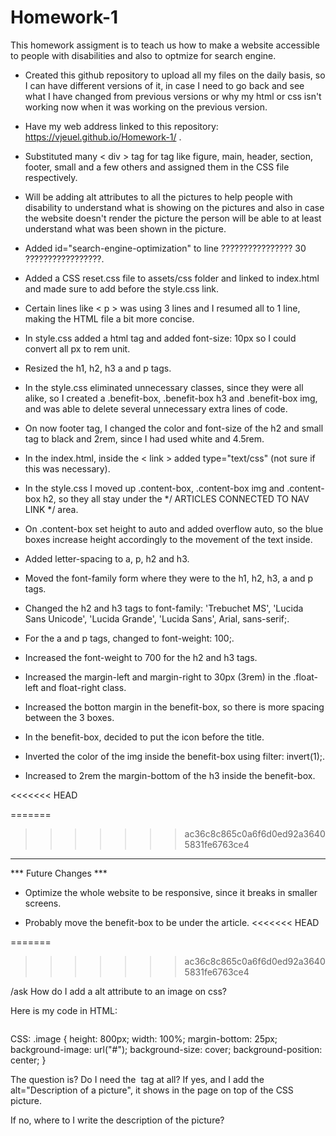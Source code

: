 # Homework-1

This homework assigment is to teach us how to make a website accessible to people with disabilities and also to optmize for search engine.

* Created this github repository to upload all my files on the daily basis, so I can have different versions of it, in case I need to go back and see what I have changed from previous versions or why my html or css isn't working now when it was working on the previous version.

* Have my web address linked to this repository: https://vjeuel.github.io/Homework-1/ .

* Substituted many < div > tag for tag like figure, main, header, section, footer, small and a few others and assigned them in the CSS file respectively.

* Will be adding alt attributes to all the pictures to help people with disability to understand what is showing on the pictures and also in case the website doesn't render the picture the person will be able to at least understand what was been shown in the picture.

* Added id="search-engine-optimization" to line ???????????????? 30 ?????????????????.

* Added a CSS reset.css file to assets/css folder and linked to index.html and made sure to add before the style.css link.

* Certain lines like < p > was using 3 lines and I resumed all to 1 line, making the HTML file a bit more concise.

* In style.css added a html tag and added font-size: 10px so I could convert all px to rem unit.

* Resized the h1, h2, h3 a and p tags.

* In the style.css eliminated unnecessary classes, since they were all alike, so I created a .benefit-box, .benefit-box h3 and .benefit-box img, and was able to delete several unnecessary extra lines of code.

* On now footer tag, I changed the color and font-size of the h2 and small tag to black and 2rem, since I had used white and 4.5rem.

* In the index.html, inside the < link > added type="text/css" (not sure if this was necessary).

* In the style.css I moved up .content-box, .content-box img and .content-box h2, so they all stay under 
the */ ARTICLES CONNECTED TO NAV LINK */ area. 

* On .content-box set height to auto and added overflow auto, so the blue boxes increase height accordingly to the movement of the text inside.

* Added letter-spacing to a, p, h2 and h3.

* Moved the font-family form where they were to the h1, h2, h3, a and p tags.

* Changed the h2 and h3 tags to font-family: 'Trebuchet MS', 'Lucida Sans Unicode', 'Lucida Grande', 'Lucida Sans', Arial, sans-serif;.

* For the a and p tags, changed to font-weight: 100;.

* Increased the font-weight to 700 for the h2 and h3 tags.

* Increased the margin-left and margin-right to 30px (3rem) in the .float-left and float-right class.

* Increased the botton margin in the benefit-box, so there is more spacing between the 3 boxes.

* In the benefit-box, decided to put the icon before the title.

* Inverted the color of the img inside the benefit-box using filter: invert(1);.

* Increased to 2rem the margin-bottom of the h3 inside the benefit-box.

<<<<<<< HEAD

=======
>>>>>>> ac36c8c865c0a6f6d0ed92a36405831fe6763ce4
**********************************************************************************************************************
*** Future Changes ***
* Optimize the whole website to be responsive, since it breaks in smaller screens.

* Probably move the benefit-box to be under the article.
<<<<<<< HEAD



=======
>>>>>>> ac36c8c865c0a6f6d0ed92a36405831fe6763ce4



/ask How do I add a alt attribute to an image on css?

Here is my code in HTML:
<div class="image">
  <img src="#" alt="">
</div>

CSS:
.image {
    height: 800px;
    width: 100%;
    margin-bottom: 25px;
    background-image: url("#");
    background-size: cover;
    background-position: center;
}

The question is? Do I need the <img> tag at all? If yes, and I add the alt="Description of a picture", it shows in the page on top of the CSS picture.

If no, where to I write the description of the picture?
